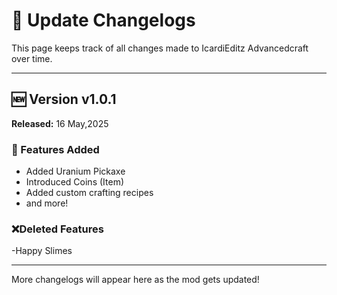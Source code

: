 # 📜 Update Changelogs

This page keeps track of all changes made to IcardiEditz Advancedcraft over time.

---

## 🆕 Version v1.0.1

**Released:** 16 May,2025

### 🔧 Features Added

- Added Uranium Pickaxe
- Introduced Coins (Item)
- Added custom crafting recipes
- and more!

### ❌Deleted Features

-Happy Slimes

---

More changelogs will appear here as the mod gets updated!

